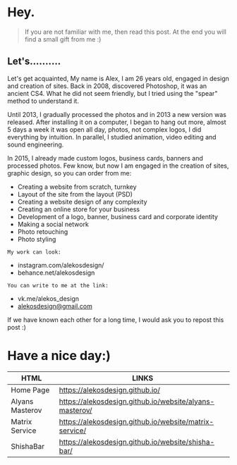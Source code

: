 # Hey.
> If you are not familiar with me, then read this post.
> At the end you will find a small gift from me :)

## Let's..........
Let's get acquainted, My name is Alex, I am 26 years old, engaged in design and creation of sites.
Back in 2008, discovered Photoshop, it was an ancient CS4. What he did not seem friendly, but I tried using the "spear" method to understand it.

Until 2013, I gradually processed the photos and in 2013 a new version was released.
After installing it on a computer, I began to hang out more, almost 5 days a week it was open all day, photos, not complex logos, I did everything by intuition. In parallel, I studied animation, video editing and sound engineering.

In 2015, I already made custom logos, business cards, banners and processed photos.
Few know, but now I am engaged in the creation of sites, graphic design, so you can order from me:
- Creating a website from scratch, turnkey
- Layout of the site from the layout (PSD)
- Creating a website design of any complexity
- Creating an online store for your business
- Development of a logo, banner, business card and corporate identity
- Making a social network
- Photo retouching
- Photo styling


```My work can look:```
- instagram.com/alekosdesign/
- behance.net/alekosdesign

```You can write to me at the link:```
- vk.me/alekos_design
- alekosdesign@gmail.com

If we have known each other for a long time, I would ask you to repost this post :)
# Have a nice day:)



| HTML | LINKS |
| ------ | ------ |
| Home Page | https://alekosdesign.github.io/
| Alyans Masterov | https://alekosdesign.github.io/website/alyans-masterov/
| Matrix Service | https://alekosdesign.github.io/website/matrix-service/
| ShishaBar | https://alekosdesign.github.io/website/shisha-bar/
